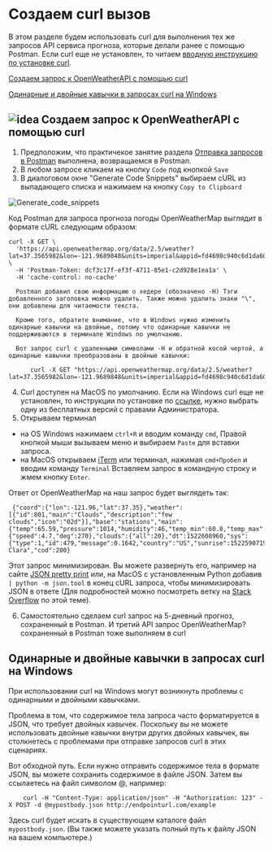 # Создаем curl вызов

В этом разделе будем использовать curl для выполнения тех же запросов API сервиса прогноза, которые делали ранее с помощью Postman. Если curl еще не установлен, то читаем [вводную инструкцию по установке curl](https://github.com/Starkovden/Documenting_APIs/blob/master/2.%20Using%20an%20API%20like%20a%20developer/2.4.%20curl%20intro%20and%20instalation.md).

[Создаем запрос к OpenWeatherAPI с помощью curl](#curlRequest)

[Одинарные и двойные кавычки в запросах curl на Windows](#curlWindows)

<a name="curlRequest"></a>
## ![idea](https://github.com/Starkovden/Documenting_APIs/blob/master/1.%20Introduction%20to%20REST%20APIs/pics/1.jpg?raw=true) Создаем запрос к OpenWeatherAPI с помощью curl

1. Предположим, что практичекое занятие раздела [Отправка запросов в Postman](https://github.com/Starkovden/Documenting_APIs/blob/master/2.%20Using%20an%20API%20like%20a%20developer/2.3.%20Submit%20requests%20through%20Postman.md#%D0%BE%D1%82%D0%BF%D1%80%D0%B0%D0%B2%D0%BA%D0%B0-%D0%B7%D0%B0%D0%BF%D1%80%D0%BE%D1%81%D0%BE%D0%B2-%D0%B2-postman)  выполнена, возвращаемся в Postman.
2. В любом запросе кликаем на кнопку `Code` под кнопкой `Save`
3. В диалоговом окне "Generate Code Snippets" выбираем cURL из выпадающего списка и нажимаем на кнопку `Copy to Clipboard`

![Generate_code_snippets](https://github.com/Starkovden/Documenting_APIs/blob/master/1.%20Introduction%20to%20REST%20APIs/pics/6.png?raw=true)

Код Postman для запроса прогноза погоды OpenWeatherMap выглядит в формате cURL следующим образом:

    curl -X GET \
      'https://api.openweathermap.org/data/2.5/weather?lat=37.3565982&lon=-121.9689848&units=imperial&appid=fd4698c940c6d1da602a70ac34f0b147' \
      -H 'Postman-Token: dcf3c17f-ef3f-4711-85e1-c2d928e1ea1a' \
      -H 'cache-control: no-cache'

      Postman добавил свою информацию о хедере (обозначено -Н) Тэги добавленного заголовка можно удалить. Также можно удалить знаки "\", они добавлены для читаемости текста.

      Кроме того, обратите внимание, что в Windows нужно изменить одинарные кавычки на двойные, потому что одинарные кавычки не поддерживаются в терминале Windows по умолчанию.

      Вот запрос curl с удаленными символами -H и обратной косой чертой, а одинарные кавычки преобразованы в двойные кавычки:

          curl -X GET "https://api.openweathermap.org/data/2.5/weather?lat=37.3565982&lon=-121.9689848&units=imperial&appid=fd4698c940c6d1da602a70ac34f0b147"

4. Curl доступен на MacOS по умолчанию. Если на Windows curl еще не установлен, то инструкции по установке по [ссылке](http://www.confusedbycode.com/curl/#downloads), нужно выбрать одну из бесплатных версий с правами Администратора.
5. Открываем терминал
 - на OS Windows нажимаем `ctrl+R` и вводим команду `cmd`, Правой кнопкой мыши вызываем меню и выбираем `Paste` для вставки запроса.
 - на MacOS открываем [iTerm](https://www.iterm2.com/) или терминал, нажимая `cmd+Пробел` и вводим команду `Terminal` Вставляем запрос в командную строку и жмем кнопку `Enter`.

 Ответ от OpenWeatherMap на наш запрос будет выглядеть так:

     {"coord":{"lon":-121.96,"lat":37.35},"weather":[{"id":801,"main":"Clouds","description":"few clouds","icon":"02d"}],"base":"stations","main":{"temp":65.59,"pressure":1014,"humidity":46,"temp_min":60.8,"temp_max":69.8},"visibility":16093,"wind":{"speed":4.7,"deg":270},"clouds":{"all":20},"dt":1522608960,"sys":{"type":1,"id":479,"message":0.1642,"country":"US","sunrise":1522590719,"sunset":1522636280},"id":420006397,"name":"Santa Clara","cod":200}

 Этот запрос минимизирован. Вы можете развернуть его, например на сайте [JSON pretty print](http://jsonprettyprint.com/) или, на MacOS с установленным Python добавив `| python -m json.tool` в конец cURL запроса, чтобы минимизировать JSON в ответе (Для подробностей можно посмотреть ветку на [Stack Overflow](https://stackoverflow.com/questions/352098/how-can-i-pretty-print-json-in-a-shell-script) по этой теме).

6. Самостоятельно сделаем curl запрос на 5-дневный прогноз, сохраненный в Postman. И третий API запрос OpenWeatherMap? сохраненный в Postman тоже выполняем в curl

<a name="curlWindows"></a>
## Одинарные и двойные кавычки в запросах curl на Windows

При использовании curl на Windows могут возникнуть проблемы с одинарными и двойными кавычками.  

Проблема в том, что содержимое тела запроса часто форматируется в JSON, что требует двойных кавычек. Поскольку вы не можете использовать двойные кавычки внутри других двойных кавычек, вы столкнетесь с проблемами при отправке запросов curl в этих сценариях.

Вот обходной путь. Если нужно отправить содержимое тела в формате JSON, вы можете сохранить содержимое в файле JSON. Затем вы ссылаетесь на файл символом @, например:

        curl -H "Content-Type: application/json" -H "Authorization: 123" -X POST -d @mypostbody.json http://endpointurl.com/example

Здесь curl будет искать в существующем каталоге файл `mypostbody.json`. (Вы также можете указать полный путь к файлу JSON на вашем компьютере.)
